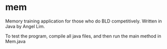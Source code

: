 mem
===

Memory training application for those who do BLD competitively. 
Written in Java by Angel Lim.

To test the program, compile all java files, and then run the main method in Mem.java

